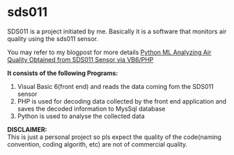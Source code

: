 # sds011
SDS011 is a project initiated by me. Basically it is a software that monitors air quality using the sds011 sensor.

<p>You may refer to my blogpost for more details <a href="https://pythondatascienceprojectsblog.blogspot.com/2022/02/python-ml-analyzing-air-quality.html">Python ML Analyzing Air Quality Obtained from SDS011 Sensor via VB6/PHP</a> 
<p><b>It consists of the following Programs:</b></p>
<ol> <li>Visual Basic 6(front end) and reads the data coming fom the SDS011 sensor</li> 
     <li> PHP is used for decoding data collected by the front end application and saves the decoded information to MysSql database</li>
     <li>Python is used to analyse the collected data</li>
</ol>
     
<p><b>DISCLAIMER:</b>
<br>This is just a personal project so pls expect the quality of the code(naming convention, coding algorith, etc) are not of commercial quality.


